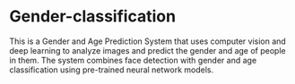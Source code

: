 # Gender-classification
This is a Gender and Age Prediction System that uses computer vision and deep learning to analyze images and predict the gender and age of people in them. The system combines face detection with gender and age classification using pre-trained neural network models.
